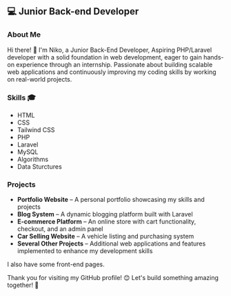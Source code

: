 
## 💻 Junior Back-end Developer

### About Me

Hi there! 👋 I'm Niko, a Junior Back-End Developer, Aspiring PHP/Laravel developer with a solid foundation in web development, eager to gain hands-on experience through
an internship. Passionate about building scalable web applications and continuously improving my coding skills by
working on real-world projects.

### Skills 🎓

-   HTML
-   CSS
-   Tailwind CSS
-   PHP
-   Laravel
-   MySQL
-   Algorithms
-   Data Sturctures

### Projects

-   **Portfolio Website** – A personal portfolio showcasing my skills and projects  
-   **Blog System** – A dynamic blogging platform built with Laravel  
-   **E-commerce Platform** – An online store with cart functionality, checkout, and an admin panel  
-   **Car Selling Website** – A vehicle listing and purchasing system  
-   **Several Other Projects** – Additional web applications and features implemented to enhance my development skills  

I also have some front-end pages.


Thank you for visiting my GitHub profile! 😊 Let's build something amazing together! 🚀
